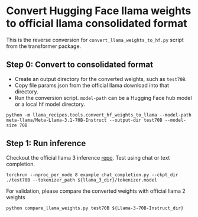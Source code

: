 # Convert Hugging Face llama weights to official llama consolidated format

This is the reverse conversion for `convert_llama_weights_to_hf.py` script from the transformer package.

## Step 0: Convert to consolidated format
- Create an output directory for the converted weights, such as `test70B`.
- Copy file params.json from the official llama download into that directory.
- Run the conversion script. `model-path` can be a Hugging Face hub model or a local hf model directory.
```
python -m llama_recipes.tools.convert_hf_weights_to_llama --model-path meta-llama/Meta-Llama-3.1-70B-Instruct --output-dir test70B --model-size 70B
```

## Step 1: Run inference
Checkout the official llama 3 inference [repo](https://github.com/meta-llama/llama3). Test using chat or text completion.
```
torchrun --nproc_per_node 8 example_chat_completion.py --ckpt_dir ./test70B --tokenizer_path ${llama_3_dir}/tokenizer.model
```

For validation, please compare the converted weights with official llama 2 weights
```
python compare_llama_weights.py test70B ${Llama-3-70B-Instruct_dir}
```
